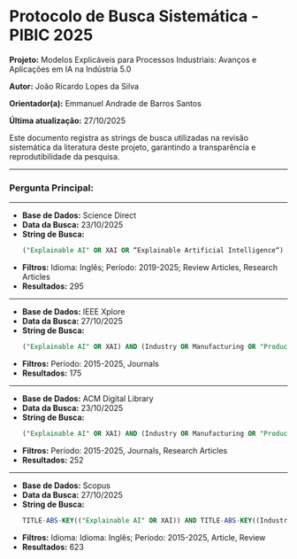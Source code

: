 # Protocolo de Busca Sistemática - PIBIC 2025

**Projeto:** Modelos Explicáveis para Processos Industriais: Avanços e Aplicações em IA na Indústria 5.0

**Autor:** João Ricardo Lopes da Silva

**Orientador(a):** Emmanuel Andrade de Barros Santos

**Última atualização:** 27/10/2025

Este documento registra as strings de busca utilizadas na revisão sistemática da literatura deste projeto, garantindo a transparência e reprodutibilidade da pesquisa.

---

### Pergunta Principal: 

---


-   **Base de Dados:** Science Direct
-   **Data da Busca:** 23/10/2025
-   **String de Busca:**
    ```sql
    ("Explainable AI" OR XAI OR “Explainable Artificial Intelligence“) AND (Industry OR Manufacturing OR "Production Process" OR “Industry 4.0” OR “Industry 5.0” OR “industrial process”)
    ```
-   **Filtros:** Idioma: Inglês; Período: 2019-2025; Review Articles, Research Articles
-   **Resultados:** 295

---


-   **Base de Dados:** IEEE Xplore
-   **Data da Busca:** 27/10/2025
-   **String de Busca:**
    ```sql
    ("Explainable AI" OR XAI) AND (Industry OR Manufacturing OR "Production Process*" OR "Industry 4.0" OR "Industry 5.0")
    ```
-   **Filtros:** Período: 2015-2025, Journals
-   **Resultados:** 175

---


-   **Base de Dados:** ACM Digital Library
-   **Data da Busca:** 23/10/2025
-   **String de Busca:**
    ```sql
    ("Explainable AI" OR XAI) AND (Industry OR Manufacturing OR "Production Process*" OR "Industry 4.0" OR "Industry 5.0")
    ```
-   **Filtros:** Período: 2015-2025, Journals, Research Articles
-   **Resultados:** 252

---


-   **Base de Dados:** Scopus
-   **Data da Busca:** 27/10/2025
-   **String de Busca:**
    ```sql
    TITLE-ABS-KEY(("Explainable AI" OR XAI)) AND TITLE-ABS-KEY((Industry OR Manufacturing OR "Production Process*" OR "Industry 4.0" OR "Industry 5.0"))
    ```
-   **Filtros:** Idioma: Idioma: Inglês; Período: 2015-2025, Article, Review
-   **Resultados:** 623








